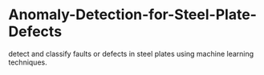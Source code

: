 # Anomaly-Detection-for-Steel-Plate-Defects
detect and classify faults or defects in steel plates using machine learning techniques.
